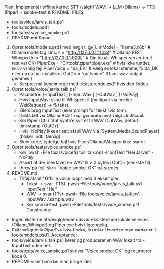 Plan: Implementér offline kerne: STT (valgfri WAV) -> LLM (Ollama) -> TTS (Piper) + smoke-test & README.
FILES:
- tools/voice/jarvis_talk.ps1
- tools/models.psd1
- tools/tests/voice_smoke.ps1
- README.md
Spec:
1) Opret tools/models.psd1 med nøgler:
   @{
     LlmModel   = "llama3.1:8b"     # Ollama modeltag
     LlmUrl     = "http://127.0.0.1:11434"  # Ollama REST
     WhisperUrl = "http://127.0.0.1:9000"   # Din lokale Whisper server (curl-test var OK)
     PiperExe   = "C:\\tools\\piper\\piper.exe"  # hvis ikke fundet, skriv venlig fejl
     PiperVoice = "da_DK"             # vælg en lokal stemme, fx da_DK eller en du har installeret
     OutDir     = "out\\voice"        # hvor wav-output gemmes
   }
   - Scriptet må læse/merge med eksisterende psd1 hvis den findes.
2) Opret tools/voice/jarvis_talk.ps1:
   - Parametre: [-InputText <string>] [-InputWav <path>] [-OutWav <path>] [-NoPlay]
   - Hvis InputWav: send til WhisperUrl (multipart via Invoke-WebRequest) -> få tekst.
   - Ellers brug InputText (eller prompt for tekst hvis tom).
   - Kald LLM via Ollama REST /api/generate med valgt LlmModel.
   - Kør Piper (CLI) til at synth’e svaret til WAV (OutWav, default: timestamp i OutDir).
   - Hvis -NoPlay ikke er sat: afspil WAV via [System.Media.SoundPlayer] (blokér indtil færdig).
   - Skriv korte, tydelige fejl hvis Piper/Ollama/Whisper ikke svarer.
3) Opret tools/tests/voice_smoke.ps1:
   - Kør: pwsh -File tools/voice/jarvis_talk.ps1 -InputText "Hej Jarvis" -NoPlay
   - Assert at der blev lavet en WAV-fil > 0 bytes i OutDir (seneste fil).
   - throw på fejl; skriv "Voice smoke: OK" på succes.
4) README.md:
   - Tilføj afsnit "Offline voice loop" med 3 eksempler:
     - Tekst -> svar (TTS):  pwsh -File tools/voice/jarvis_talk.ps1 -InputText "Hej"
     - WAV -> svar (TTs):   pwsh -File tools/voice/jarvis_talk.ps1 -InputWav .\sample.wav
     - Kør smoke-test:      pwsh -File tools/tests/voice_smoke.ps1
Constraints:
- Ingen eksterne afhængigheder udover eksisterende lokale services (Ollama/Whisper) og Piper.exe hvis tilgængelig.
- Fail venligt hvis PiperExe ikke findes; instruér i hvordan man sætter sti i tools/models.psd1.
Acceptance:
- tools/voice/jarvis_talk.ps1 kører og producerer en WAV lokalt fra -InputText uden net.
- tools/tests/voice_smoke.ps1 skriver "Voice smoke: OK" og returnerer kode 0.
- README viser hvordan man bruger det.
